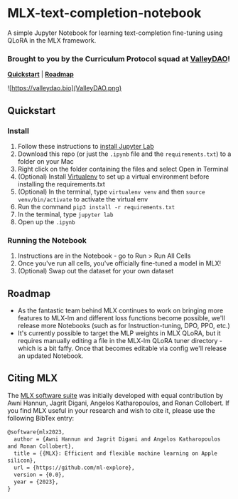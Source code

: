 # MLX-text-completion-notebook
A simple Jupyter Notebook for learning text-completion fine-tuning using QLoRA in the MLX framework.

### Brought to you by the Curriculum Protocol squad at [ValleyDAO](https://valleydao.bio)!

[**Quickstart**](#quickstart) | [**Roadmap**](#roadmap)

![https://valleydao.bio](ValleyDAO.png)


## Quickstart

### Install
1. Follow these instructions to [install Jupyter Lab](https://jupyter.org/install)
2. Download this repo (or just the `.ipynb` file and the `requirements.txt`) to a folder on your Mac
3. Right click on the folder containing the files and select Open in Terminal
4. (Optional) Install [Virtualenv](https://sourabhbajaj.com/mac-setup/Python/virtualenv.html) to set up a virtual environment before installing the requirements.txt
5. (Optional) In the terminal, type `virtualenv venv` and then `source venv/bin/activate` to activate the virtual env
6. Run the command `pip3 install -r requirements.txt`
7. In the terminal, type `jupyter lab`
8. Open up the `.ipynb`

### Running the Notebook
1. Instructions are in the Notebook - go to Run > Run All Cells
2. Once you've run all cells, you've officially fine-tuned a model in MLX!
3. (Optional) Swap out the dataset for your own dataset


## Roadmap
- As the fantastic team behind MLX continues to work on bringing more features to MLX-lm and different loss functions become possible, we'll release more Notebooks (such as for Instruction-tuning, DPO, PPO, etc.)
- It's currently possible to target the MLP weights in MLX QLoRA, but it requires manually editing a file in the MLX-lm QLoRA tuner directory - which is a bit faffy. Once that becomes editable via config we'll release an updated Notebook.


## Citing MLX

The [MLX software suite](https://github.com/ml-explore/mlx/) was initially developed with equal contribution by Awni
Hannun, Jagrit Digani, Angelos Katharopoulos, and Ronan Collobert. If you find
MLX useful in your research and wish to cite it, please use the following
BibTex entry:

```
@software{mlx2023,
  author = {Awni Hannun and Jagrit Digani and Angelos Katharopoulos and Ronan Collobert},
  title = {{MLX}: Efficient and flexible machine learning on Apple silicon},
  url = {https://github.com/ml-explore},
  version = {0.0},
  year = {2023},
}
```
